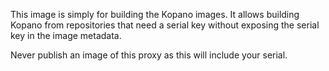This image is simply for building the Kopano images. It allows building Kopano from repositories that need a serial key without 
exposing the serial key in the image metadata.

Never publish an image of this proxy as this will include your serial.